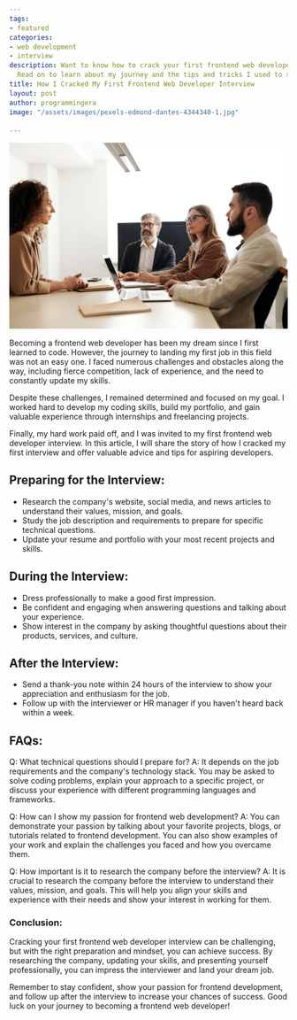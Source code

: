 ```yaml
---
tags:
- featured
categories:
- web development
- interview
description: Want to know how to crack your first frontend web developer interview?
  Read on to learn about my journey and the tips and tricks I used to succeed.
title: How I Cracked My First Frontend Web Developer Interview
layout: post
author: programmingera
image: "/assets/images/pexels-edmond-dantes-4344340-1.jpg"

---
```

![](/assets/images/pexels-edmond-dantes-4344340-1.jpg)

Becoming a frontend web developer has been my dream since I first learned to code. However, the journey to landing my first job in this field was not an easy one. I faced numerous challenges and obstacles along the way, including fierce competition, lack of experience, and the need to constantly update my skills.

Despite these challenges, I remained determined and focused on my goal. I worked hard to develop my coding skills, build my portfolio, and gain valuable experience through internships and freelancing projects.

Finally, my hard work paid off, and I was invited to my first frontend web developer interview. In this article, I will share the story of how I cracked my first interview and offer valuable advice and tips for aspiring developers.

## Preparing for the Interview:

* Research the company's website, social media, and news articles to understand their values, mission, and goals.
* Study the job description and requirements to prepare for specific technical questions.
* Update your resume and portfolio with your most recent projects and skills.

## During the Interview:

* Dress professionally to make a good first impression.
* Be confident and engaging when answering questions and talking about your experience.
* Show interest in the company by asking thoughtful questions about their products, services, and culture.

## After the Interview:

* Send a thank-you note within 24 hours of the interview to show your appreciation and enthusiasm for the job.
* Follow up with the interviewer or HR manager if you haven't heard back within a week.

## FAQs:

Q: What technical questions should I prepare for? A: It depends on the job requirements and the company's technology stack. You may be asked to solve coding problems, explain your approach to a specific project, or discuss your experience with different programming languages and frameworks.

Q: How can I show my passion for frontend web development? A: You can demonstrate your passion by talking about your favorite projects, blogs, or tutorials related to frontend development. You can also show examples of your work and explain the challenges you faced and how you overcame them.

Q: How important is it to research the company before the interview? A: It is crucial to research the company before the interview to understand their values, mission, and goals. This will help you align your skills and experience with their needs and show your interest in working for them.

### Conclusion:

Cracking your first frontend web developer interview can be challenging, but with the right preparation and mindset, you can achieve success. By researching the company, updating your skills, and presenting yourself professionally, you can impress the interviewer and land your dream job.

Remember to stay confident, show your passion for frontend development, and follow up after the interview to increase your chances of success. Good luck on your journey to becoming a frontend web developer!